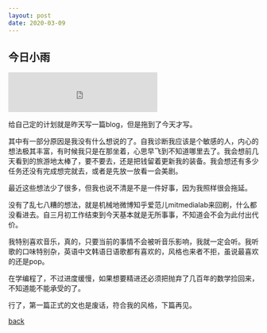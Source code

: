 ```yaml
---
layout: post
date: 2020-03-09
---
```


## 今日小雨

<iframe src="https://open.spotify.com/embed/track/31RIphTQ9y4zStkH5xRWgW" width="300" height="80" frameborder="0" allowtransparency="true" allow="encrypted-media"></iframe>

给自己定的计划就是昨天写一篇blog，但是拖到了今天才写。

其中有一部分原因是我没有什么想说的了。自我诊断我应该是个敏感的人，内心的想法极其丰富，有时候我只是在那坐着，心思早飞到不知道哪里去了。我会想前几天看到的旅游地太棒了，要不要去，还是把钱留着更新我的装备。我会想还有多少任务还没有完成想完就去，或者是先放一放看一会美剧。

最近这些想法少了很多，但我也说不清是不是一件好事，因为我照样很会拖延。

没有了乱七八糟的想法，就是机械地微博知乎爱范儿mitmedialab来回刷，什么都没看进去。自三月初工作结束到今天基本就是无所事事，不知道会不会为此付出代价。

我特别喜欢音乐，真的，只要当前的事情不会被听音乐影响，我就一定会听。我听歌的口味特别杂，英语中文韩语日语歌都有喜欢的，风格也来者不拒，虽说最喜欢的还是pop。

在学编程了，不过进度缓慢，如果想要精进还必须把抛弃了几百年的数学捡回来，不知道能不能承受的了。

行了，第一篇正式的文也是废话，符合我的风格，下篇再见。

[back](/blog)
